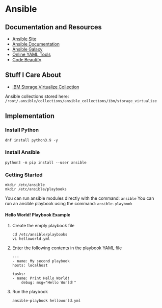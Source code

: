 # Ansible
## Documentation and Resources
- [Ansible Site](ansible.com)
- [Ansible Documentation](docs.ansible.com)
- [Ansible Galaxy](galaxy.ansible.com)
- [Online YAML Tools](onlineyamltools.com/edit-yaml)
- [Code Beautify](codebeautify.ort/yaml-editor-online)

## Stuff I Care About
- [IBM Storage Virtualize Collection](https://github.com/ansible-collections/ibm.storage_virtualize)

Ansible collections stored here: `/root/.ansible/collections/ansible_collections/ibm/storage_virtualize`
## Implementation
### Install Python

```
dnf install python3.9 -y  
```

### Install Ansible

```
python3 -m pip install --user ansible  
```

### Getting Started

```
mkdir /etc/ansible
mkdir /etc/ansible/playbooks
```

You can run ansible modules directly with the command:  `ansible`
You can run an ansible playbook using the command:  `ansible-playbook`

#### Hello World! Playbook Example
1. Create the emply playbook file

    ```
    cd /etc/ansible/playbooks
    vi helloworld.yml
    ```

1. Enter the following contents in the playbook YAML file

    ```
    ---
    - name: My second playbook
    hosts: localhost

    tasks:
    - name: Print Hello World!
        debug: msg="Hello World!"
    ```

1. Run the playbook

    ```
    ansible-playbook helloworld.yml
    ```